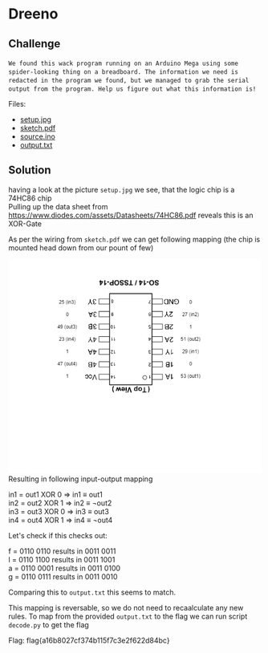 # Dreeno

## Challenge

``
We found this wack program running on an Arduino Mega using some spider-looking thing on a breadboard. The information we need is redacted in the program we found, but we managed to grab the serial output from the program. Help us figure out what this information is! 
``

Files:  
* [setup.jpg](setup.jpg)
* [sketch.pdf](sketch.pdf)
* [source.ino](source.ino)
* [output.txt](output.txt)

## Solution

having a look at the picture `setup.jpg` we see, that the logic chip is a 74HC86 chip  
Pulling up the data sheet from https://www.diodes.com/assets/Datasheets/74HC86.pdf  reveals this is an XOR-Gate

As per the wiring from `sketch.pdf` we can get following mapping (the chip is mounted head down from our pount of few)  

![image](assets/Arduino-74HC86-Mapping.png)
Resulting in following input-output mapping

in1 = out1 XOR 0 ⇒ in1 ≡ out1  
in2 = out2 XOR 1 ⇒ in2 ≡ ¬out2  
in3 = out3 XOR 0 ⇒ in3 ≡ out3  
in4 = out4 XOR 1 ⇒ in4 ≡ ¬out4  

Let's check if this checks out:  

f = 0110 0110 results in 0011 0011  
l = 0110 1100 results in 0011 1001  
a = 0110 0001 results in 0011 0100  
g = 0110 0111 results in 0011 0010  

Comparing this to `output.txt` this seems to match.

This mapping is reversable, so we do not need to recaalculate any new rules.
To map from the provided `output.txt` to the flag we can run script `decode.py` to get the flag

Flag: flag{a16b8027cf374b115f7c3e2f622d84bc}

